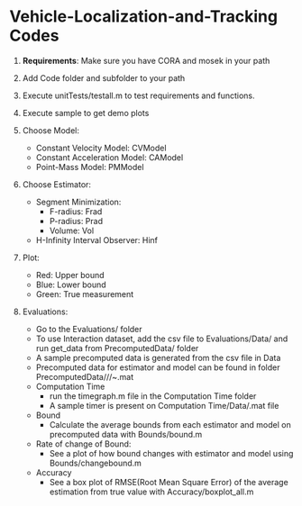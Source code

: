 # Vehicle-Localization-and-Tracking Codes

1. **Requirements**: Make sure you have CORA and mosek in your path 
2. Add Code folder and subfolder to your path
3. Execute unitTests/testall.m to test requirements and functions.
4. Execute sample to get demo plots
5. Choose Model:
	- Constant Velocity Model: CVModel
	- Constant Acceleration Model: CAModel
	- Point-Mass Model: PMModel
6. Choose Estimator:
	- Segment Minimization:
		- F-radius: Frad
		- P-radius: Prad
		- Volume: Vol
	- H-Infinity Interval Observer: Hinf
7. Plot:
	- Red: Upper bound
  	- Blue: Lower bound
  	- Green: True measurement

8. Evaluations:
	- Go to the Evaluations/ folder
	- To use Interaction dataset, add the csv file to Evaluations/Data/ and run get_data from PrecomputedData/ folder
	- A sample precomputed data is generated from the csv file in Data
	- Precomputed data for estimator and model can be found in folder PrecomputedData/<estimator>/<model>/~.mat
	
	* Computation Time
		- run the timegraph.m file in the Computation Time folder
		- A sample timer is present on Computation Time/Data/<estimator>.mat file
	* Bound
		- Calculate the average bounds from each estimator and model on precomputed data with Bounds/bound.m
	* Rate of change of Bound:
		- See a plot of how bound changes with estimator and model using Bounds/changebound.m
	* Accuracy
		- See a box plot of RMSE(Root Mean Square Error) of the average estimation from true value with Accuracy/boxplot_all.m
